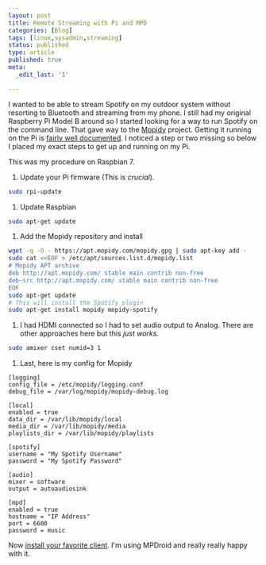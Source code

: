 ```yaml
---
layout: post
title: Remote Streaming with Pi and MPD
categories: [Blog]
tags: [linux,sysadmin,streaming]
status: published
type: article
published: true
meta:
  _edit_last: '1'

---
```


I wanted to be able to stream Spotify on my outdoor system without resorting to Bluetooth and streaming from my phone. I still had my original Raspberry Pi Model B around so I started looking for a way to run Spotify on the command line. That gave way to the [Mopidy](https://www.mopidy.com/) project. Getting it running on the Pi is [fairly well documented](https://docs.mopidy.com/en/latest/installation/raspberrypi/). I noticed a step or two missing so below I placed my exact steps to get up and running on my Pi.

This was my procedure on Raspbian 7.

1. Update your Pi firmware (This is *crucial*).

  ```sh
sudo rpi-update
  ```

1. Update Raspbian

  ```sh
sudo apt-get update
  ```

1. Add the Mopidy repository and install

  ```sh
wget -q -O - https://apt.mopidy.com/mopidy.gpg | sudo apt-key add -
sudo cat <<EOF > /etc/apt/sources.list.d/mopidy.list
# Mopidy APT archive
deb http://apt.mopidy.com/ stable main contrib non-free
deb-src http://apt.mopidy.com/ stable main contrib non-free
EOF
sudo apt-get update
# This will install the Spotify plugin
sudo apt-get install mopidy mopidy-spotify
  ```

1. I had HDMI connected so I had to set audio output to Analog. There are other approaches here but this *just works.*

  ```sh
sudo amixer cset numid=3 1
  ```

1. Last, here is my config for Mopidy

  ```text
[logging]
config_file = /etc/mopidy/logging.conf
debug_file = /var/log/mopidy/mopidy-debug.log

[local]
enabled = true
data_dir = /var/lib/mopidy/local
media_dir = /var/lib/mopidy/media
playlists_dir = /var/lib/mopidy/playlists

[spotify]
username = "My Spotify Username"
password = "My Spotify Password"

[audio]
mixer = software
output = autoaudiosink

[mpd]
enabled = true
hostname = "IP Address"
port = 6600
password = music
  ```

Now [install your favorite client](http://mpd.wikia.com/wiki/Clients). I'm using MPDroid and really really happy with it.
